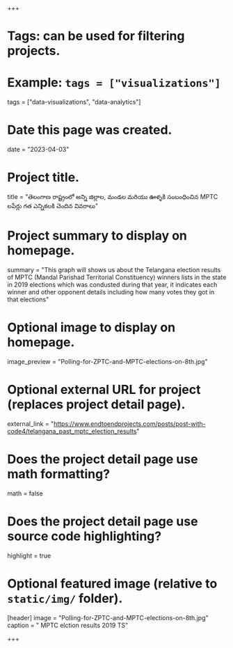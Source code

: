 +++
# Tags: can be used for filtering projects.
# Example: `tags = ["visualizations"]`
tags = ["data-visualizations", "data-analytics"]

# Date this page was created.
date = "2023-04-03"

# Project title.
title = "తెలంగాణ రాష్ట్రంలో అన్ని జిల్లాల, మండల మరియు ఊళ్ళకి సంబంధించిన MPTC లపేర్లు గత ఎన్నికలకి చెందిన వివరాలు"

# Project summary to display on homepage.
summary = "This graph will shows us about the Telangana election results of MPTC (Mandal Parishad Territorial Constituency) winners lists in the state in 2019 elections which was condusted during that year, it indicates each winner and other opponent details including how many votes they got in that elections"

# Optional image to display on homepage.
image_preview = "Polling-for-ZPTC-and-MPTC-elections-on-8th.jpg"

# Optional external URL for project (replaces project detail page).
external_link = "https://www.endtoendprojects.com/posts/post-with-code4/telangana_past_mptc_election_results"

# Does the project detail page use math formatting?
math = false

# Does the project detail page use source code highlighting?
highlight = true

# Optional featured image (relative to `static/img/` folder).
[header]
image = "Polling-for-ZPTC-and-MPTC-elections-on-8th.jpg"
caption = " MPTC elction results 2019 TS"

+++

```python

```
